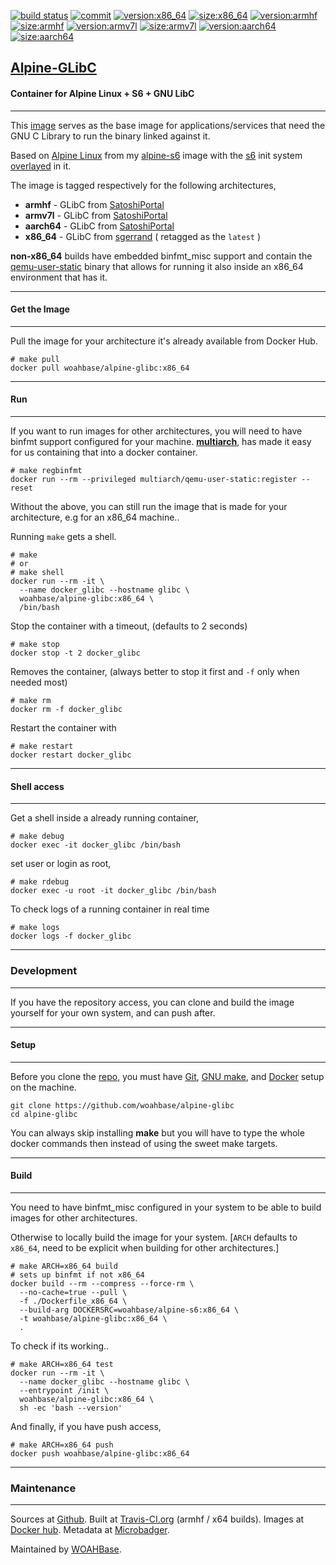 [![build status][251]][232] [![commit][255]][231] [![version:x86_64][256]][235] [![size:x86_64][257]][235] [![version:armhf][258]][236] [![size:armhf][259]][236] [![version:armv7l][260]][237] [![size:armv7l][261]][237] [![version:aarch64][262]][238] [![size:aarch64][263]][238]

## [Alpine-GLibC][234]
#### Container for Alpine Linux + S6 + GNU LibC
---

This [image][233] serves as the base image for
applications/services that need the GNU C Library to run the
binary linked against it.

Based on [Alpine Linux][131] from my [alpine-s6][132] image with
the [s6][133] init system [overlayed][134] in it.

The image is tagged respectively for the following architectures,
* **armhf**   - GLibC from [SatoshiPortal][136]
* **armv7l**  - GLibC from [SatoshiPortal][136]
* **aarch64** - GLibC from [SatoshiPortal][136]
* **x86_64**  - GLibC from [sgerrand][135] ( retagged as the `latest` )

**non-x86_64** builds have embedded binfmt_misc support and contain the
[qemu-user-static][105] binary that allows for running it also inside
an x86_64 environment that has it.

---
#### Get the Image
---

Pull the image for your architecture it's already available from
Docker Hub.

```
# make pull
docker pull woahbase/alpine-glibc:x86_64
```

---
#### Run
---

If you want to run images for other architectures, you will need
to have binfmt support configured for your machine. [**multiarch**][104],
has made it easy for us containing that into a docker container.

```
# make regbinfmt
docker run --rm --privileged multiarch/qemu-user-static:register --reset
```

Without the above, you can still run the image that is made for your
architecture, e.g for an x86_64 machine..

Running `make` gets a shell.

```
# make
# or
# make shell
docker run --rm -it \
  --name docker_glibc --hostname glibc \
  woahbase/alpine-glibc:x86_64 \
  /bin/bash
```

Stop the container with a timeout, (defaults to 2 seconds)

```
# make stop
docker stop -t 2 docker_glibc
```

Removes the container, (always better to stop it first and `-f`
only when needed most)

```
# make rm
docker rm -f docker_glibc
```

Restart the container with

```
# make restart
docker restart docker_glibc
```

---
#### Shell access
---

Get a shell inside a already running container,

```
# make debug
docker exec -it docker_glibc /bin/bash
```

set user or login as root,

```
# make rdebug
docker exec -u root -it docker_glibc /bin/bash
```

To check logs of a running container in real time

```
# make logs
docker logs -f docker_glibc
```

---
### Development
---

If you have the repository access, you can clone and
build the image yourself for your own system, and can push after.

---
#### Setup
---

Before you clone the [repo][231], you must have [Git][101], [GNU make][102],
and [Docker][103] setup on the machine.

```
git clone https://github.com/woahbase/alpine-glibc
cd alpine-glibc
```
You can always skip installing **make** but you will have to
type the whole docker commands then instead of using the sweet
make targets.

---
#### Build
---

You need to have binfmt_misc configured in your system to be able
to build images for other architectures.

Otherwise to locally build the image for your system.
[`ARCH` defaults to `x86_64`, need to be explicit when building
for other architectures.]

```
# make ARCH=x86_64 build
# sets up binfmt if not x86_64
docker build --rm --compress --force-rm \
  --no-cache=true --pull \
  -f ./Dockerfile_x86_64 \
  --build-arg DOCKERSRC=woahbase/alpine-s6:x86_64 \
  -t woahbase/alpine-glibc:x86_64 \
  .
```

To check if its working..

```
# make ARCH=x86_64 test
docker run --rm -it \
  --name docker_glibc --hostname glibc \
  --entrypoint /init \
  woahbase/alpine-glibc:x86_64 \
  sh -ec 'bash --version'
```

And finally, if you have push access,

```
# make ARCH=x86_64 push
docker push woahbase/alpine-glibc:x86_64
```

---
### Maintenance
---

Sources at [Github][106]. Built at [Travis-CI.org][107] (armhf / x64 builds). Images at [Docker hub][108]. Metadata at [Microbadger][109].

Maintained by [WOAHBase][204].

[101]: https://git-scm.com
[102]: https://www.gnu.org/software/make/
[103]: https://www.docker.com
[104]: https://hub.docker.com/r/multiarch/qemu-user-static/
[105]: https://github.com/multiarch/qemu-user-static/releases/
[106]: https://github.com/
[107]: https://travis-ci.org/
[108]: https://hub.docker.com/
[109]: https://microbadger.com/

[131]: https://alpinelinux.org/
[132]: https://hub.docker.com/r/woahbase/alpine-s6
[133]: https://skarnet.org/software/s6/
[134]: https://github.com/just-containers/s6-overlay
[135]: https://github.com/sgerrand/alpine-pkg-glibc
[136]: https://github.com/SatoshiPortal/alpine-pkg-glibc/releases

[201]: https://github.com/woahbase
[202]: https://travis-ci.org/woahbase/
[203]: https://hub.docker.com/u/woahbase
[204]: https://woahbase.online/

[231]: https://github.com/woahbase/alpine-glibc
[232]: https://travis-ci.org/woahbase/alpine-glibc
[233]: https://hub.docker.com/r/woahbase/alpine-glibc
[234]: https://woahbase.online/#/images/alpine-glibc
[235]: https://microbadger.com/images/woahbase/alpine-glibc:x86_64
[236]: https://microbadger.com/images/woahbase/alpine-glibc:armhf
[237]: https://microbadger.com/images/woahbase/alpine-glibc:armv7l
[238]: https://microbadger.com/images/woahbase/alpine-glibc:aarch64

[251]: https://travis-ci.org/woahbase/alpine-glibc.svg?branch=master

[255]: https://images.microbadger.com/badges/commit/woahbase/alpine-glibc.svg

[256]: https://images.microbadger.com/badges/version/woahbase/alpine-glibc:x86_64.svg
[257]: https://images.microbadger.com/badges/image/woahbase/alpine-glibc:x86_64.svg

[258]: https://images.microbadger.com/badges/version/woahbase/alpine-glibc:armhf.svg
[259]: https://images.microbadger.com/badges/image/woahbase/alpine-glibc:armhf.svg

[260]: https://images.microbadger.com/badges/version/woahbase/alpine-glibc:armv7l.svg
[261]: https://images.microbadger.com/badges/image/woahbase/alpine-glibc:armv7l.svg

[262]: https://images.microbadger.com/badges/version/woahbase/alpine-glibc:aarch64.svg
[263]: https://images.microbadger.com/badges/image/woahbase/alpine-glibc:aarch64.svg
